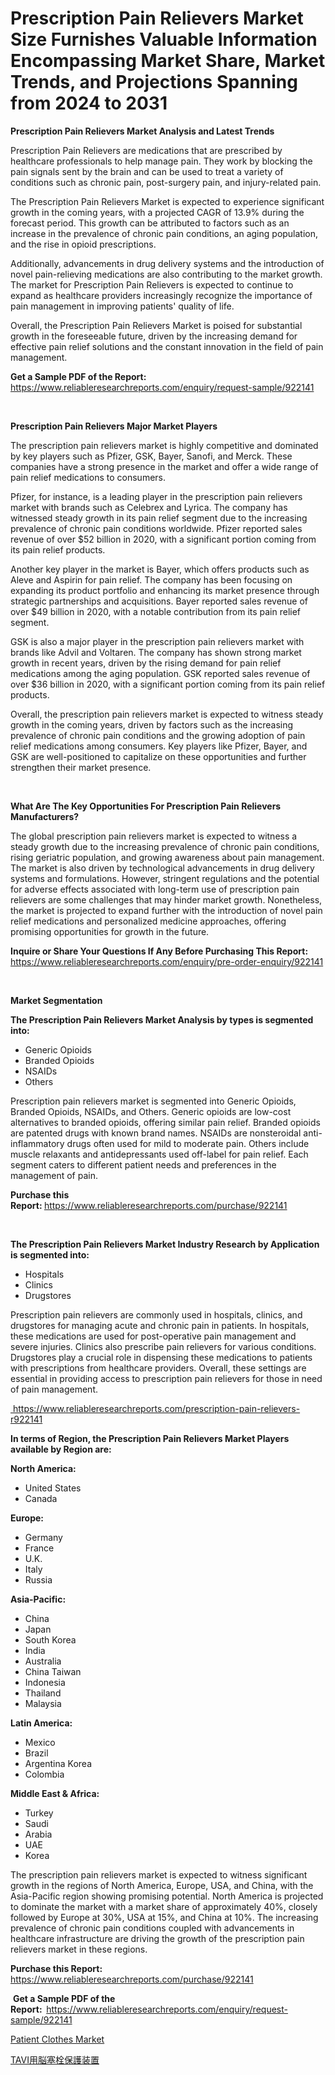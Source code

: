 <p><h1>Prescription Pain Relievers Market Size Furnishes Valuable Information Encompassing Market Share, Market Trends, and Projections Spanning from 2024 to 2031</h1></p><p><strong>Prescription Pain Relievers Market Analysis and Latest Trends</strong></p>
<p><p>Prescription Pain Relievers are medications that are prescribed by healthcare professionals to help manage pain. They work by blocking the pain signals sent by the brain and can be used to treat a variety of conditions such as chronic pain, post-surgery pain, and injury-related pain.</p><p>The Prescription Pain Relievers Market is expected to experience significant growth in the coming years, with a projected CAGR of 13.9% during the forecast period. This growth can be attributed to factors such as an increase in the prevalence of chronic pain conditions, an aging population, and the rise in opioid prescriptions.</p><p>Additionally, advancements in drug delivery systems and the introduction of novel pain-relieving medications are also contributing to the market growth. The market for Prescription Pain Relievers is expected to continue to expand as healthcare providers increasingly recognize the importance of pain management in improving patients' quality of life.</p><p>Overall, the Prescription Pain Relievers Market is poised for substantial growth in the foreseeable future, driven by the increasing demand for effective pain relief solutions and the constant innovation in the field of pain management.</p></p>
<p><strong>Get a Sample PDF of the Report:&nbsp;</strong> <a href="https://www.reliableresearchreports.com/enquiry/request-sample/922141">https://www.reliableresearchreports.com/enquiry/request-sample/922141</a></p>
<p>&nbsp;</p>
<p><strong>Prescription Pain Relievers Major Market Players</strong></p>
<p><p>The prescription pain relievers market is highly competitive and dominated by key players such as Pfizer, GSK, Bayer, Sanofi, and Merck. These companies have a strong presence in the market and offer a wide range of pain relief medications to consumers.</p><p>Pfizer, for instance, is a leading player in the prescription pain relievers market with brands such as Celebrex and Lyrica. The company has witnessed steady growth in its pain relief segment due to the increasing prevalence of chronic pain conditions worldwide. Pfizer reported sales revenue of over $52 billion in 2020, with a significant portion coming from its pain relief products.</p><p>Another key player in the market is Bayer, which offers products such as Aleve and Aspirin for pain relief. The company has been focusing on expanding its product portfolio and enhancing its market presence through strategic partnerships and acquisitions. Bayer reported sales revenue of over $49 billion in 2020, with a notable contribution from its pain relief segment.</p><p>GSK is also a major player in the prescription pain relievers market with brands like Advil and Voltaren. The company has shown strong market growth in recent years, driven by the rising demand for pain relief medications among the aging population. GSK reported sales revenue of over $36 billion in 2020, with a significant portion coming from its pain relief products.</p><p>Overall, the prescription pain relievers market is expected to witness steady growth in the coming years, driven by factors such as the increasing prevalence of chronic pain conditions and the growing adoption of pain relief medications among consumers. Key players like Pfizer, Bayer, and GSK are well-positioned to capitalize on these opportunities and further strengthen their market presence.</p></p>
<p>&nbsp;</p>
<p><strong>What Are The Key Opportunities For Prescription Pain Relievers Manufacturers?</strong></p>
<p><p>The global prescription pain relievers market is expected to witness a steady growth due to the increasing prevalence of chronic pain conditions, rising geriatric population, and growing awareness about pain management. The market is also driven by technological advancements in drug delivery systems and formulations. However, stringent regulations and the potential for adverse effects associated with long-term use of prescription pain relievers are some challenges that may hinder market growth. Nonetheless, the market is projected to expand further with the introduction of novel pain relief medications and personalized medicine approaches, offering promising opportunities for growth in the future.</p></p>
<p><strong>Inquire or Share Your Questions If Any Before Purchasing This Report:</strong> <a href="https://www.reliableresearchreports.com/enquiry/pre-order-enquiry/922141">https://www.reliableresearchreports.com/enquiry/pre-order-enquiry/922141</a></p>
<p>&nbsp;</p>
<p><strong>Market Segmentation</strong></p>
<p><strong>The Prescription Pain Relievers Market Analysis by types is segmented into:</strong></p>
<p><ul><li>Generic Opioids</li><li>Branded Opioids</li><li>NSAIDs</li><li>Others</li></ul></p>
<p><p>Prescription pain relievers market is segmented into Generic Opioids, Branded Opioids, NSAIDs, and Others. Generic opioids are low-cost alternatives to branded opioids, offering similar pain relief. Branded opioids are patented drugs with known brand names. NSAIDs are nonsteroidal anti-inflammatory drugs often used for mild to moderate pain. Others include muscle relaxants and antidepressants used off-label for pain relief. Each segment caters to different patient needs and preferences in the management of pain.</p></p>
<p><strong>Purchase this Report:&nbsp;</strong><a href="https://www.reliableresearchreports.com/purchase/922141">https://www.reliableresearchreports.com/purchase/922141</a></p>
<p>&nbsp;</p>
<p><strong>The Prescription Pain Relievers Market Industry Research by Application is segmented into:</strong></p>
<p><ul><li>Hospitals</li><li>Clinics</li><li>Drugstores</li></ul></p>
<p><p>Prescription pain relievers are commonly used in hospitals, clinics, and drugstores for managing acute and chronic pain in patients. In hospitals, these medications are used for post-operative pain management and severe injuries. Clinics also prescribe pain relievers for various conditions. Drugstores play a crucial role in dispensing these medications to patients with prescriptions from healthcare providers. Overall, these settings are essential in providing access to prescription pain relievers for those in need of pain management.</p></p>
<p><a href="https://www.reliableresearchreports.com/prescription-pain-relievers-r922141">&nbsp;https://www.reliableresearchreports.com/prescription-pain-relievers-r922141</a></p>
<p><strong>In terms of Region, the Prescription Pain Relievers Market Players available by Region are:</strong></p>
<p>
    <p> <strong> North America: </strong>
        <ul>
            <li>United States</li>
            <li>Canada</li>
        </ul>
        </p> 
    <p> <strong> Europe: </strong>
        <ul>
            <li>Germany</li>
            <li>France</li>
            <li>U.K.</li>
            <li>Italy</li>
            <li>Russia</li>
        </ul>
        </p> 
    <p> <strong> Asia-Pacific: </strong>
        <ul>
            <li>China</li>
            <li>Japan</li>
            <li>South Korea</li>
            <li>India</li>
            <li>Australia</li>
            <li>China Taiwan</li>
            <li>Indonesia</li>
            <li>Thailand</li>
            <li>Malaysia</li>
        </ul>
        </p> 
    <p> <strong> Latin America: </strong>
        <ul>
            <li>Mexico</li>
            <li>Brazil</li>
            <li>Argentina Korea</li>
            <li>Colombia</li>
        </ul>
        </p> 
    <p> <strong> Middle East & Africa: </strong>
        <ul>
            <li>Turkey</li>
            <li>Saudi</li>
            <li>Arabia</li>
            <li>UAE</li>
            <li>Korea</li>
        </ul>
    </p>
    </p>
<p><p>The prescription pain relievers market is expected to witness significant growth in the regions of North America, Europe, USA, and China, with the Asia-Pacific region showing promising potential. North America is projected to dominate the market with a market share of approximately 40%, closely followed by Europe at 30%, USA at 15%, and China at 10%. The increasing prevalence of chronic pain conditions coupled with advancements in healthcare infrastructure are driving the growth of the prescription pain relievers market in these regions.</p></p>
<p><strong>Purchase this Report: </strong><a href="https://www.reliableresearchreports.com/purchase/922141">https://www.reliableresearchreports.com/purchase/922141</a></p>
<p>&nbsp;<strong>Get a Sample PDF of the Report:&nbsp;&nbsp;</strong><a href="https://www.reliableresearchreports.com/enquiry/request-sample/922141">https://www.reliableresearchreports.com/enquiry/request-sample/922141</a></p>
<p><strong></strong></p>
<p><p><a href="https://view.publitas.com/reportprime-1/patient-clothes-market-investigation-industry-evolution-and-forecast-till-2031/">Patient Clothes Market</a></p><p><a href="https://github.com/alyle7648/Market-Research-Report-List-2/blob/main/8880192174297.md">TAVI用脳塞栓保護装置</a></p></p>